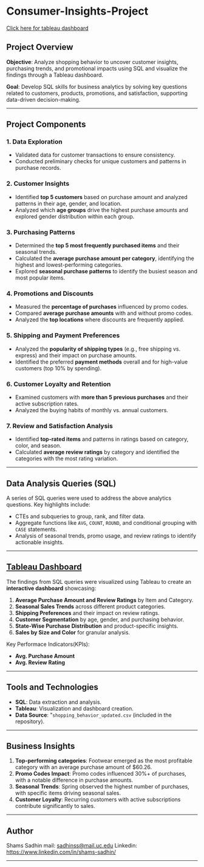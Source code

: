# Consumer-Insights-Project

<a href="https://public.tableau.com/views/CustomerInsightsDashboard_17330158312860/Dashboard2?:language=en-US&:sid=&:redirect=auth&:display_count=n&:origin=viz_share_link">Click here for tableau dashboard</a>

## Project Overview

**Objective**: Analyze shopping behavior to uncover customer insights, purchasing trends, and promotional impacts using SQL and visualize the findings through a Tableau dashboard.

**Goal**: Develop SQL skills for business analytics by solving key questions related to customers, products, promotions, and satisfaction, supporting data-driven decision-making.

---

## Project Components

### 1. **Data Exploration**
- Validated data for customer transactions to ensure consistency.
- Conducted preliminary checks for unique customers and patterns in purchase records.

### 2. **Customer Insights**
- Identified **top 5 customers** based on purchase amount and analyzed patterns in their age, gender, and location.
- Analyzed which **age groups** drive the highest purchase amounts and explored gender distribution within each group.

### 3. **Purchasing Patterns**
- Determined the **top 5 most frequently purchased items** and their seasonal trends.
- Calculated the **average purchase amount per category**, identifying the highest and lowest-performing categories.
- Explored **seasonal purchase patterns** to identify the busiest season and most popular items.

### 4. **Promotions and Discounts**
- Measured the **percentage of purchases** influenced by promo codes.
- Compared **average purchase amounts** with and without promo codes.
- Analyzed the **top locations** where discounts are frequently applied.

### 5. **Shipping and Payment Preferences**
- Analyzed the **popularity of shipping types** (e.g., free shipping vs. express) and their impact on purchase amounts.
- Identified the preferred **payment methods** overall and for high-value customers (top 10% by spending).

### 6. **Customer Loyalty and Retention**
- Examined customers with **more than 5 previous purchases** and their active subscription rates.
- Analyzed the buying habits of monthly vs. annual customers.

### 7. **Review and Satisfaction Analysis**
- Identified **top-rated items** and patterns in ratings based on category, color, and season.
- Calculated **average review ratings** by category and identified the categories with the most rating variation.

---

## Data Analysis Queries (SQL)
A series of SQL queries were used to address the above analytics questions. Key highlights include:
- CTEs and subqueries to group, rank, and filter data.
- Aggregate functions like `AVG`, `COUNT`, `ROUND`, and conditional grouping with `CASE` statements.
- Analysis of seasonal trends, promo usage, and review ratings to identify actionable insights.

---

## <a href="https://public.tableau.com/views/CustomerInsightsDashboard_17330158312860/Dashboard2?:language=en-US&:sid=&:redirect=auth&:display_count=n&:origin=viz_share_link">Tableau Dashboard</a>
The findings from SQL queries were visualized using Tableau to create an **interactive dashboard** showcasing:
1. **Average Purchase Amount and Review Ratings** by Item and Category.
2. **Seasonal Sales Trends** across different product categories.
3. **Shipping Preferences** and their impact on review ratings.
4. **Customer Segmentation** by age, gender, and purchasing behavior.
5. **State-Wise Purchase Distribution** and product-specific insights.
6. **Sales by Size and Color** for granular analysis.

Key Performace Indicators(KPIs):
- **Avg. Purchase Amount**  
- **Avg. Review Rating** 

---

## Tools and Technologies
- **SQL**: Data extraction and analysis.
- **Tableau**: Visualization and dashboard creation.
- **Data Source**: "`shopping_behavior_updated.csv` (included in the repository).

---

## Business Insights
1. **Top-performing categories**: Footwear emerged as the most profitable category with an average purchase amount of $60.26.
2. **Promo Codes Impact**: Promo codes influenced 30%+ of purchases, with a notable difference in purchase amounts.
3. **Seasonal Trends**: Spring observed the highest number of purchases, with specific items driving seasonal sales.
4. **Customer Loyalty**: Recurring customers with active subscriptions contribute significantly to sales.


---

## Author
Shams Sadhin
mail: sadhinss@mail.uc.edu
Linkedin: https://www.linkedin.com/in/shams-sadhin/

---
